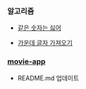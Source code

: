 ### 알고리즘
- [같은 숫자는 싫어](https://github.com/leemyungju9347/Algorithm/blob/master/Level_01/review/02_%EA%B0%99%EC%9D%80%20%EC%88%AB%EC%9E%90%EB%8A%94%20%EC%8B%AB%EC%96%B4.html)

- [가운데 글자 가져오기](https://github.com/leemyungju9347/Algorithm/blob/master/Level_01/review/03_%EA%B0%80%EC%9A%B4%EB%8D%B0%20%EA%B8%80%EC%9E%90%20%EA%B0%80%EC%A0%B8%EC%98%A4%EA%B8%B0.html)

### [movie-app](https://github.com/leemyungju9347/Movie-Search)
- README.md 업데이트
